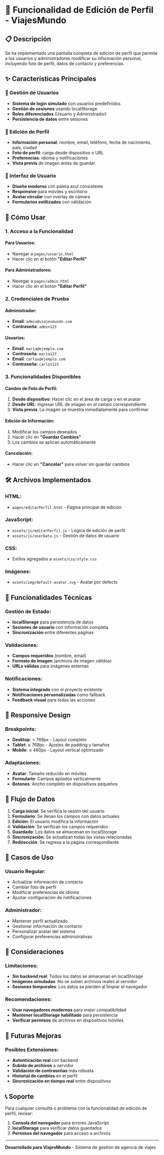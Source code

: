 # 🎯 Funcionalidad de Edición de Perfil - ViajesMundo

## 📋 Descripción

Se ha implementado una pantalla completa de edición de perfil que permite a los usuarios y administradores modificar su información personal, incluyendo foto de perfil, datos de contacto y preferencias.

## ✨ Características Principales

### 🔐 Gestión de Usuarios
- **Sistema de login simulado** con usuarios predefinidos
- **Gestión de sesiones** usando localStorage
- **Roles diferenciados** (Usuario y Administrador)
- **Persistencia de datos** entre sesiones

### 👤 Edición de Perfil
- **Información personal**: nombre, email, teléfono, fecha de nacimiento, país, ciudad
- **Foto de perfil**: carga desde dispositivo o URL
- **Preferencias**: idioma y notificaciones
- **Vista previa** de imagen antes de guardar

### 🎨 Interfaz de Usuario
- **Diseño moderno** con paleta azul consistente
- **Responsive** para móviles y escritorio
- **Avatar circular** con overlay de cámara
- **Formularios estilizados** con validación

## 🚀 Cómo Usar

### 1. Acceso a la Funcionalidad

#### Para Usuarios:
- Navegar a `pages/usuario.html`
- Hacer clic en el botón **"Editar Perfil"**

#### Para Administradores:
- Navegar a `pages/admin.html`
- Hacer clic en el botón **"Editar Perfil"**

### 2. Credenciales de Prueba

#### Administrador:
- **Email**: `admin@viajesmundo.com`
- **Contraseña**: `admin123`

#### Usuarios:
- **Email**: `maria@ejemplo.com`
- **Contraseña**: `maria123`
- **Email**: `carlos@ejemplo.com`
- **Contraseña**: `carlos123`

### 3. Funcionalidades Disponibles

#### Cambio de Foto de Perfil:
1. **Desde dispositivo**: Hacer clic en el área de carga o en el avatar
2. **Desde URL**: Ingresar URL de imagen en el campo correspondiente
3. **Vista previa**: La imagen se muestra inmediatamente para confirmar

#### Edición de Información:
1. Modificar los campos deseados
2. Hacer clic en **"Guardar Cambios"**
3. Los cambios se aplican automáticamente

#### Cancelación:
- Hacer clic en **"Cancelar"** para volver sin guardar cambios

## 🛠️ Archivos Implementados

### HTML:
- `pages/editarPerfil.html` - Página principal de edición

### JavaScript:
- `assets/js/editarPerfil.js` - Lógica de edición de perfil
- `assets/js/userData.js` - Gestión de datos de usuario

### CSS:
- Estilos agregados a `assets/css/style.css`

### Imágenes:
- `assets/img/default-avatar.svg` - Avatar por defecto

## 🔧 Funcionalidades Técnicas

### Gestión de Estado:
- **localStorage** para persistencia de datos
- **Sesiones de usuario** con información completa
- **Sincronización** entre diferentes páginas

### Validaciones:
- **Campos requeridos** (nombre, email)
- **Formato de imagen** (archivos de imagen válidos)
- **URLs válidas** para imágenes externas

### Notificaciones:
- **Sistema integrado** con el proyecto existente
- **Notificaciones personalizadas** como fallback
- **Feedback visual** para todas las acciones

## 📱 Responsive Design

### Breakpoints:
- **Desktop**: > 768px - Layout completo
- **Tablet**: ≤ 768px - Ajustes de padding y tamaños
- **Mobile**: ≤ 480px - Layout vertical optimizado

### Adaptaciones:
- **Avatar**: Tamaño reducido en móviles
- **Formulario**: Campos apilados verticalmente
- **Botones**: Ancho completo en dispositivos pequeños

## 🔄 Flujo de Datos

1. **Carga inicial**: Se verifica la sesión del usuario
2. **Formulario**: Se llenan los campos con datos actuales
3. **Edición**: El usuario modifica la información
4. **Validación**: Se verifican los campos requeridos
5. **Guardado**: Los datos se almacenan en localStorage
6. **Sincronización**: Se actualizan todas las vistas relacionadas
7. **Redirección**: Se regresa a la página correspondiente

## 🎯 Casos de Uso

### Usuario Regular:
- Actualizar información de contacto
- Cambiar foto de perfil
- Modificar preferencias de idioma
- Ajustar configuración de notificaciones

### Administrador:
- Mantener perfil actualizado
- Gestionar información de contacto
- Personalizar avatar del sistema
- Configurar preferencias administrativas

## 🚨 Consideraciones

### Limitaciones:
- **Sin backend real**: Todos los datos se almacenan en localStorage
- **Imágenes simuladas**: No se suben archivos reales al servidor
- **Sesiones temporales**: Los datos se pierden al limpiar el navegador

### Recomendaciones:
- **Usar navegadores modernos** para mejor compatibilidad
- **Mantener localStorage habilitado** para persistencia
- **Verificar permisos** de archivos en dispositivos móviles

## 🔮 Futuras Mejoras

### Posibles Extensiones:
- **Autenticación real** con backend
- **Subida de archivos** a servidor
- **Validación de contraseñas** más robusta
- **Historial de cambios** en el perfil
- **Sincronización en tiempo real** entre dispositivos

## 📞 Soporte

Para cualquier consulta o problema con la funcionalidad de edición de perfil, revisar:
1. **Consola del navegador** para errores JavaScript
2. **localStorage** para verificar datos guardados
3. **Permisos del navegador** para acceso a archivos

---

**Desarrollado para ViajesMundo** - Sistema de gestión de agencia de viajes
